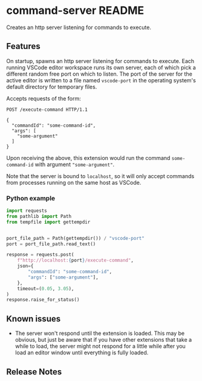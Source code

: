 # command-server README

Creates an http server listening for commands to execute. 

## Features

On startup, spawns an http server listening for commands to execute. Each
running VSCode editor workspace runs its own server, each of which pick a
different random free port on which to listen.
The port of the server for the active editor is written to a file named
`vscode-port` in the operating system's default directory for temporary files.

Accepts requests of the form:

```http
POST /execute-command HTTP/1.1

{
  "commandId": "some-command-id",
  "args": [
    "some-argument"
  ]
}
```

Upon receiving the above, this extension would run the command
`some-command-id` with argument `"some-argument"`.

Note that the server is bound to `localhost`, so it will only accept commands
from processes running on the same host as VSCode.

### Python example

```py
import requests
from pathlib import Path
from tempfile import gettempdir


port_file_path = Path(gettempdir()) / "vscode-port"
port = port_file_path.read_text()

response = requests.post(
    f"http://localhost:{port}/execute-command",
    json={
        "commandId": "some-command-id",
        "args": ["some-argument"],
    },
    timeout=(0.05, 3.05),
)
response.raise_for_status()
```

## Known issues

- The server won't respond until the extension is loaded.  This may be obvious,
  but just be aware that if you have other extensions that take a while to
  load, the server might not respond for a little while after you load an
  editor window until everything is fully loaded.

## Release Notes
